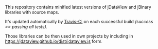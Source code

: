 This repository contains minified latest versions of jDataView and jBinary libraries with source maps.

It's updated automatically by [Travis-CI](https://travis-ci.org/) on each successful build *(success == passing all tests)*.

Those libraries can be then used in own projects by including in https://jdataview.github.io/dist/jdataview.js form.
